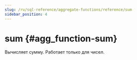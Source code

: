 ```yaml
---
slug: /ru/sql-reference/aggregate-functions/reference/sum
sidebar_position: 4
---
```


# sum {#agg_function-sum}

Вычисляет сумму.
Работает только для чисел.
